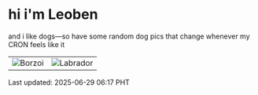# hi i'm Leoben

and i like dogs—so have some random dog pics that change whenever my CRON feels like it

|  |  |
|--------|----------|
| ![Borzoi](https://random-dog-vercel.vercel.app/api/random-borzoi?v=1751149073) | ![Labrador](https://random-dog-vercel.vercel.app/api/random-labrador?v=1751149073) |

Last updated: 2025-06-29 06:17 PHT
